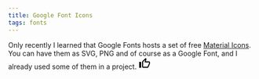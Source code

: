 ```yaml
---
title: Google Font Icons
tags: fonts
---
```

Only recently I learned that Google Fonts hosts a set of free [Material Icons](https://fonts.google.com/icons). You can have them as SVG, PNG and of course as a Google Font, and I already used some of them in a project. <svg xmlns="http://www.w3.org/2000/svg" height="24px" viewBox="0 0 24 24" width="24px" fill="#000000"><path d="M0 0h24v24H0V0zm0 0h24v24H0V0z" fill="none"/><path d="M9 21h9c.83 0 1.54-.5 1.84-1.22l3.02-7.05c.09-.23.14-.47.14-.73v-2c0-1.1-.9-2-2-2h-6.31l.95-4.57.03-.32c0-.41-.17-.79-.44-1.06L14.17 1 7.58 7.59C7.22 7.95 7 8.45 7 9v10c0 1.1.9 2 2 2zM9 9l4.34-4.34L12 10h9v2l-3 7H9V9zM1 9h4v12H1z"/></svg>
